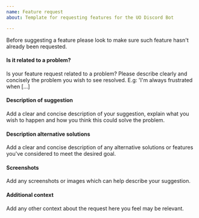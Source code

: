 ```yaml
---
name: Feature request
about: Template for requesting features for the UO Discord Bot

---
```


Before suggesting a feature please look to make sure such feature hasn't already been requested.

#### Is it related to a problem?

Is your feature request related to a problem? Please describe clearly and concisely the problem you wish to see resolved.
E.g: 'I'm always frustrated when [...]

#### Description of suggestion

Add a clear and concise description of your suggestion, explain what you wish to happen and how you think this could solve the problem.

#### Description alternative solutions

Add a clear and concise description of any alternative solutions or features you've considered to meet the desired goal.

#### Screenshots

Add any screenshots or images which can help describe your suggestion.

#### Additional context

Add any other context about the request here you feel may be relevant.
